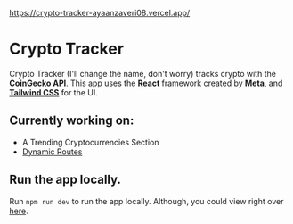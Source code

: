https://crypto-tracker-ayaanzaveri08.vercel.app/
# Crypto Tracker
Crypto Tracker (I'll change the name, don't worry) tracks crypto with the [**CoinGecko API**](https://www.coingecko.com/en/api). This app uses the [**React**](https://reactjs.org/) framework created by **Meta**, and [**Tailwind CSS**](https://tailwindcss.com/) for the UI.

## Currently working on:
- A Trending Cryptocurrencies Section
- [Dynamic Routes](https://nextjs.org/docs/routing/dynamic-routes)

## Run the app locally.
Run `npm run dev` to run the app locally. Although, you could view right over [here](https://crypto-tracker-ayaanzaveri08.vercel.app/).
